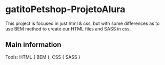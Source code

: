 # gatitoPetshop-ProjetoAlura

This project is focused in just html & css, but with some differences as to use BEM method to create our HTML files and SASS in css.

## Main information

Tools: HTML { BEM }, CSS { SASS }
